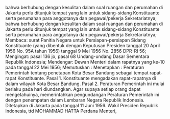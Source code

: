 bahwa berhubung dengan kesulitan dalam soal ruangan dan perumahan di Jakarta perlu ditunjuk tempat yang lain untuk sidang-sidang Konstituante serta perumahan para anggotanya dan pegawai/pekerja Sekretariatnya; bahwa berhubung dengan kesulitan dalam soal ruangan dan perumahan di Jakarta perlu ditunjuk tempat yang lain untuk sidang-sidang Konstituante serta perumahan para anggotanya dan pegawai/pekerja Sekretariatnya; Membaca: surat Panitia Negara untuk Persiapan-persiapan Sidang Konstituante (yang dibentuk dengan Keputusan Presiden tanggal 20 April 1956 No. 95A tahun 1956) tanggal 9 Mei 1956 No. 2856 DPR-RI 56;
Mengingat:
 pasal 136 jo, pasal 68 Undang-undang Dasar Sementara Republik Indonesia; Mendengar: Dewan Menteri dalam rapatnya yang ke-10 pada tanggal 22 Mei 1956; Memutuskan : Menetapkan : Peraturan Pemerintah tentang penetapan Kota Besar Bandung sebagai tempat rapat-rapat Konstituante. Pasal 1. Konstituante mengadakan rapat-rapatnya di dalam wilayah Kota Besar Bandung. Pasal 2. Peraturan Pemerintah ini mulai berlaku pada hari diundangkan. Agar supaya setiap orang dapat mengetahuinya, memerintahkan pengundangan Peraturan Pemerintah ini dengan penempatan dalam Lembaran Negara Republik Indonesia. Ditetapkan di Jakarta pada tanggal 11 Juni 1956. Wakil Presiden Republik Indonesia, ttd MOHAMMAD HATTA Perdana Menteri,